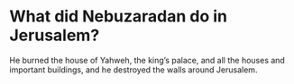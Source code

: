 # What did Nebuzaradan do in Jerusalem?

He burned the house of Yahweh, the king’s palace, and all the houses and important buildings, and he destroyed the walls around Jerusalem.
